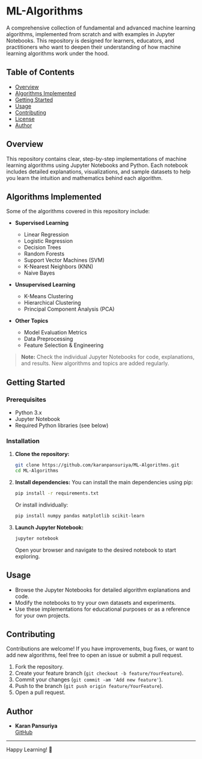 # ML-Algorithms

A comprehensive collection of fundamental and advanced machine learning algorithms, implemented from scratch and with examples in Jupyter Notebooks. This repository is designed for learners, educators, and practitioners who want to deepen their understanding of how machine learning algorithms work under the hood.

## Table of Contents

- [Overview](#overview)
- [Algorithms Implemented](#algorithms-implemented)
- [Getting Started](#getting-started)
- [Usage](#usage)
- [Contributing](#contributing)
- [License](#license)
- [Author](#author)

## Overview

This repository contains clear, step-by-step implementations of machine learning algorithms using Jupyter Notebooks and Python. Each notebook includes detailed explanations, visualizations, and sample datasets to help you learn the intuition and mathematics behind each algorithm.

## Algorithms Implemented

Some of the algorithms covered in this repository include:

- **Supervised Learning**
  - Linear Regression
  - Logistic Regression
  - Decision Trees
  - Random Forests
  - Support Vector Machines (SVM)
  - K-Nearest Neighbors (KNN)
  - Naive Bayes

- **Unsupervised Learning**
  - K-Means Clustering
  - Hierarchical Clustering
  - Principal Component Analysis (PCA)

- **Other Topics**
  - Model Evaluation Metrics
  - Data Preprocessing
  - Feature Selection & Engineering

> **Note:** Check the individual Jupyter Notebooks for code, explanations, and results. New algorithms and topics are added regularly.

## Getting Started

### Prerequisites

- Python 3.x
- Jupyter Notebook
- Required Python libraries (see below)

### Installation

1. **Clone the repository:**
   ```bash
   git clone https://github.com/karanpansuriya/ML-Algorithms.git
   cd ML-Algorithms
   ```

2. **Install dependencies:**
   You can install the main dependencies using pip:
   ```bash
   pip install -r requirements.txt
   ```
   Or install individually:
   ```bash
   pip install numpy pandas matplotlib scikit-learn
   ```

3. **Launch Jupyter Notebook:**
   ```bash
   jupyter notebook
   ```
   Open your browser and navigate to the desired notebook to start exploring.

## Usage

- Browse the Jupyter Notebooks for detailed algorithm explanations and code.
- Modify the notebooks to try your own datasets and experiments.
- Use these implementations for educational purposes or as a reference for your own projects.

## Contributing

Contributions are welcome! If you have improvements, bug fixes, or want to add new algorithms, feel free to open an issue or submit a pull request.

1. Fork the repository.
2. Create your feature branch (`git checkout -b feature/YourFeature`).
3. Commit your changes (`git commit -am 'Add new feature'`).
4. Push to the branch (`git push origin feature/YourFeature`).
5. Open a pull request.



## Author

- **Karan Pansuriya**  
  [GitHub](https://github.com/karanpansuriya)

---

Happy Learning! 🚀
